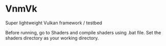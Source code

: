 # VnmVk
Super lightweight Vulkan framework / testbed

Before running, go to Shaders and compile shaders using .bat file. Set the shaders directory as your working directory.
